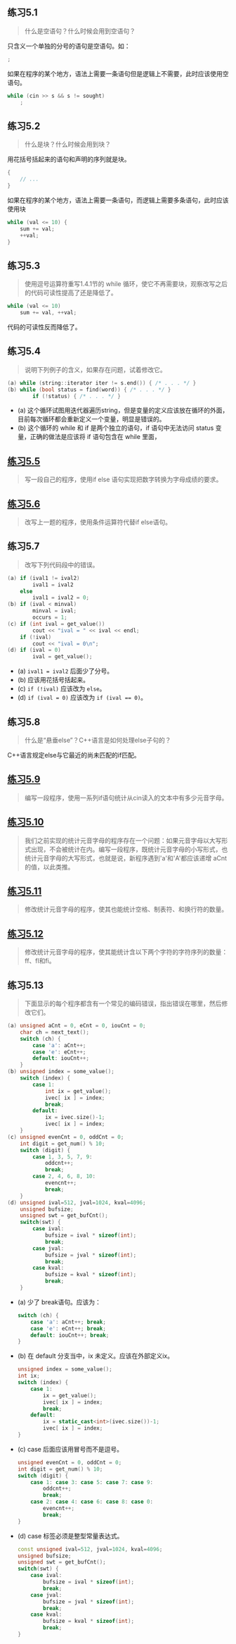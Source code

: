 ## 练习5.1

> 什么是空语句？什么时候会用到空语句？

只含义一个单独的分号的语句是空语句。如：
```cpp
;
```
如果在程序的某个地方，语法上需要一条语句但是逻辑上不需要，此时应该使用空语句。
```cpp
while (cin >> s && s != sought)
	;
```

## 练习5.2

> 什么是块？什么时候会用到块？

用花括号括起来的语句和声明的序列就是块。
```cpp
{
	// ...
}
```
如果在程序的某个地方，语法上需要一条语句，而逻辑上需要多条语句，此时应该使用块
```cpp
while (val <= 10) {
	sum += val;
	++val;
}
```

## 练习5.3

> 使用逗号运算符重写1.4.1节的 while 循环，使它不再需要块，观察改写之后的代码可读性提高了还是降低了。

```cpp
while (val <= 10)
    sum += val, ++val;
```
代码的可读性反而降低了。

## 练习5.4

> 说明下列例子的含义，如果存在问题，试着修改它。
```cpp
(a) while (string::iterator iter != s.end()) { /* . . . */ }
(b) while (bool status = find(word)) { /* . . . */ }
		if (!status) { /* . . . */ }
```

* (a) 这个循环试图用迭代器遍历string，但是变量的定义应该放在循环的外面，目前每次循环都会重新定义一个变量，明显是错误的。
* (b) 这个循环的 while 和 if 是两个独立的语句，if 语句中无法访问 status 变量，正确的做法是应该将 if 语句包含在 while 里面，

## [练习5.5](exercise5_5.cpp)

> 写一段自己的程序，使用if else 语句实现把数字转换为字母成绩的要求。

## [练习5.6](exercise5_6.cpp)

> 改写上一题的程序，使用条件运算符代替if else语句。

## 练习5.7

> 改写下列代码段中的错误。
```cpp
(a) if (ival1 != ival2) 
		ival1 = ival2
    else 
    	ival1 = ival2 = 0;
(b) if (ival < minval) 
		minval = ival;
    	occurs = 1;
(c) if (int ival = get_value())
    	cout << "ival = " << ival << endl;
    if (!ival)
    	cout << "ival = 0\n";
(d) if (ival = 0)
    	ival = get_value();
```

* (a) `ival1 = ival2` 后面少了分号。
* (b) 应该用花括号括起来。
* (c) `if (!ival)` 应该改为 `else`。
* (d) `if (ival = 0)` 应该改为 `if (ival == 0)`。

## 练习5.8

> 什么是“悬垂else”？C++语言是如何处理else子句的？

C++语言规定else与它最近的尚未匹配的if匹配。

## [练习5.9](exercise5_9.cpp)

> 编写一段程序，使用一系列if语句统计从cin读入的文本中有多少元音字母。

## [练习5.10](exercise5_10.cpp)

> 我们之前实现的统计元音字母的程序存在一个问题：如果元音字母以大写形式出现，不会被统计在内。编写一段程序，既统计元音字母的小写形式，也统计元音字母的大写形式，也就是说，新程序遇到'a'和'A'都应该递增 aCnt 的值，以此类推。

## [练习5.11](exercise5_11.cpp)

> 修改统计元音字母的程序，使其也能统计空格、制表符、和换行符的数量。

## [练习5.12](exercise5_12.cpp)

> 修改统计元音字母的程序，使其能统计含以下两个字符的字符序列的数量： ff、fl和fi。

## 练习5.13

> 下面显示的每个程序都含有一个常见的编码错误，指出错误在哪里，然后修改它们。
```cpp
(a) unsigned aCnt = 0, eCnt = 0, iouCnt = 0;
    char ch = next_text();
    switch (ch) {
        case 'a': aCnt++;
        case 'e': eCnt++;
        default: iouCnt++;
    }
(b) unsigned index = some_value();
    switch (index) {
        case 1:
            int ix = get_value();
            ivec[ ix ] = index;
            break;
        default:
            ix = ivec.size()-1;
            ivec[ ix ] = index;
    }
(c) unsigned evenCnt = 0, oddCnt = 0;
    int digit = get_num() % 10;
    switch (digit) {
        case 1, 3, 5, 7, 9:
            oddcnt++;
            break;
        case 2, 4, 6, 8, 10:
            evencnt++;
            break;
    }
(d) unsigned ival=512, jval=1024, kval=4096;
    unsigned bufsize;
    unsigned swt = get_bufCnt();
    switch(swt) {
        case ival:
            bufsize = ival * sizeof(int);
            break;
        case jval:
            bufsize = jval * sizeof(int);
            break;
        case kval:
            bufsize = kval * sizeof(int);
            break;
    }
```

* (a) 少了 break语句。应该为：
	```cpp
    switch (ch) {
    	case 'a': aCnt++; break;
    	case 'e': eCnt++; break;
    	default: iouCnt++; break;
    }
	```
* (b) 在 default 分支当中，ix 未定义。应该在外部定义ix。
	```cpp
    unsigned index = some_value();
    int ix;
    switch (index) {
        case 1:
            ix = get_value();
            ivec[ ix ] = index;
            break;
        default:
            ix = static_cast<int>(ivec.size())-1;
            ivec[ ix ] = index;
    }
	```
* (c) case 后面应该用冒号而不是逗号。
	```cpp
    unsigned evenCnt = 0, oddCnt = 0;
    int digit = get_num() % 10;
    switch (digit) {
        case 1: case 3: case 5: case 7: case 9:
            oddcnt++;
            break;
        case 2: case 4: case 6: case 8: case 0:
            evencnt++;
            break;
    }
	```
* (d) case 标签必须是整型常量表达式。
	```cpp
    const unsigned ival=512, jval=1024, kval=4096;
    unsigned bufsize;
    unsigned swt = get_bufCnt();
    switch(swt) {
        case ival:
            bufsize = ival * sizeof(int);
            break;
        case jval:
            bufsize = jval * sizeof(int);
            break;
        case kval:
            bufsize = kval * sizeof(int);
            break;
    }
	```


